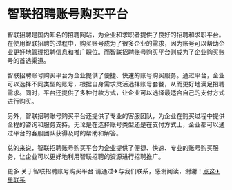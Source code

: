 # 智联招聘账号购买平台

智联招聘是国内知名的招聘网站，为企业和求职者提供了良好的招聘和求职平台。在使用智联招聘的过程中，购买账号成为了很多企业的需求，因为账号可以帮助企业更好地管理招聘信息和推广职位。而智联招聘账号购买平台则成为了企业购买账号的首选渠道。

智联招聘账号购买平台为企业提供了便捷、快速的账号购买服务。通过平台，企业可以选择不同类型的账号，根据自身需求灵活选择账号套餐，从而更好地满足招聘需求。同时，平台还提供了多种付款方式，让企业可以选择最适合自己的支付方式进行购买。

另外，智联招聘账号购买平台还提供了专业的客服团队，为企业在购买过程中提供全程的咨询和服务支持。无论是在选择账号类型还是在支付方式上，企业都可以通过平台的客服团队获得及时的帮助和解答。

总的来说，智联招聘账号购买平台为企业提供了便捷、快速、专业的账号购买服务，让企业可以更好地利用智联招聘的资源进行招聘推广。

更多 关于智联招聘账号购买平台 请通过✈与我们联系，感谢阅读，谢谢！[点这✈里联系](https://gg.k02.cc)